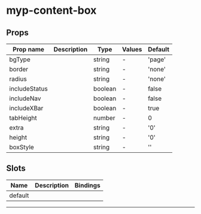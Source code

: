 # myp-content-box

## Props

| Prop name     | Description | Type    | Values | Default |
| ------------- | ----------- | ------- | ------ | ------- |
| bgType        |             | string  | -      | 'page'  |
| border        |             | string  | -      | 'none'  |
| radius        |             | string  | -      | 'none'  |
| includeStatus |             | boolean | -      | false   |
| includeNav    |             | boolean | -      | false   |
| includeXBar   |             | boolean | -      | true    |
| tabHeight     |             | number  | -      | 0       |
| extra         |             | string  | -      | '0'     |
| height        |             | string  | -      | '0'     |
| boxStyle      |             | string  | -      | ''      |

## Slots

| Name    | Description | Bindings |
| ------- | ----------- | -------- |
| default |             |          |

---
